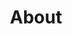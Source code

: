 ---
layout: about
title: About
permalink: /about/
nav_order: 3
profile:
  align: right
  image: flo_pic.png
  image_circular: false

news: false
selected_papers: false
social: true
---